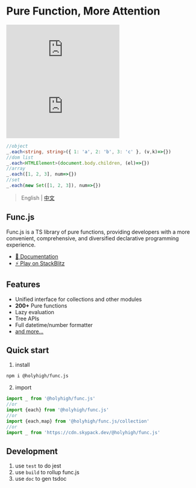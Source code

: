 # Pure Function, More Attention
![npm](https://img.shields.io/npm/v/@holyhigh/func.js?style=plastic)
![NPM](https://img.shields.io/npm/l/@holyhigh/func.js)

```ts
//object
_.each<string, string>({ 1: 'a', 2: 'b', 3: 'c' }, (v,k)=>{})
//dom list
_.each<HTMLElement>(document.body.children, (el)=>{})
//array
_.each([1, 2, 3], num=>{})
//set
_.each(new Set([1, 2, 3]), num=>{})
```
> English | [中文](./README_ZH.md)

## Func.js
Func.js is a TS library of pure functions, providing developers with a more convenient, comprehensive, and diversified declarative programming experience.

- [📑 Documentation](https://holyhigh2.github.io/func.js/)
- [⚡ Play on StackBlitz](https://stackblitz.com/edit/func-js?file=index.ts)

## Features
- Unified interface for collections and other modules
- **200+** Pure functions
- Lazy evaluation
- Tree APIs
- Full datetime/number formatter
- [and more...](https://holyhigh2.github.io/func.js/api/readme/)

## Quick start
1. install
```sh
npm i @holyhigh/func.js
```
2. import
```ts
import _ from '@holyhigh/func.js'
//or
import {each} from '@holyhigh/func.js'
//or
import {each,map} from '@holyhigh/func.js/collection'
//or
import _ from 'https://cdn.skypack.dev/@holyhigh/func.js'
```

## Development
1. use `test` to do jest 
2. use `build` to rollup func.js
3. use `doc` to gen tsdoc